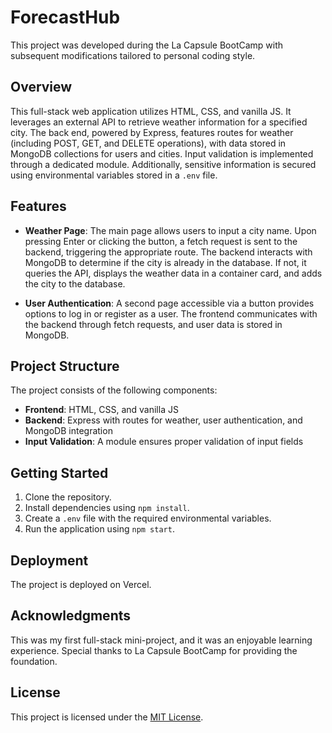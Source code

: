 # ForecastHub

This project was developed during the La Capsule BootCamp with subsequent modifications tailored to personal coding style.

## Overview

This full-stack web application utilizes HTML, CSS, and vanilla JS. It leverages an external API to retrieve weather information for a specified city. The back end, powered by Express, features routes for weather (including POST, GET, and DELETE operations), with data stored in MongoDB collections for users and cities. Input validation is implemented through a dedicated module. Additionally, sensitive information is secured using environmental variables stored in a `.env` file.

## Features

- **Weather Page**: The main page allows users to input a city name. Upon pressing Enter or clicking the button, a fetch request is sent to the backend, triggering the appropriate route. The backend interacts with MongoDB to determine if the city is already in the database. If not, it queries the API, displays the weather data in a container card, and adds the city to the database.

- **User Authentication**: A second page accessible via a button provides options to log in or register as a user. The frontend communicates with the backend through fetch requests, and user data is stored in MongoDB.

## Project Structure

The project consists of the following components:

- **Frontend**: HTML, CSS, and vanilla JS
- **Backend**: Express with routes for weather, user authentication, and MongoDB integration
- **Input Validation**: A module ensures proper validation of input fields

## Getting Started

1. Clone the repository.
2. Install dependencies using `npm install`.
3. Create a `.env` file with the required environmental variables.
4. Run the application using `npm start`.

## Deployment

The project is deployed on Vercel.

## Acknowledgments

This was my first full-stack mini-project, and it was an enjoyable learning experience. Special thanks to La Capsule BootCamp for providing the foundation.

## License

This project is licensed under the [MIT License](LICENSE).
